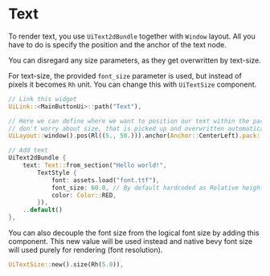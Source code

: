 # Text

To render text, you use `UiText2dBundle` together with `Window` layout.
All you have to do is specify the position and the anchor of the text node.

You can disregard any size parameters, as they get overwritten by text-size.

For text-size, the provided `font_size` parameter is used, but instead of pixels it becomes `Rh` unit. You can change this with `UiTextSize` component.

```rust
// Link this widget
UiLink::<MainButtonUi>::path("Text"),

// Here we can define where we want to position our text within the parent node,
// don't worry about size, that is picked up and overwritten automaticaly by Lunex to match text size.
UiLayout::window().pos(Rl((5., 50.))).anchor(Anchor::CenterLeft).pack::<Base>(),

// Add text
UiText2dBundle {
    text: Text::from_section("Hello world!",
        TextStyle {
            font: assets.load("font.ttf"),
            font_size: 60.0, // By default hardcoded as Relative height (Rh) - so 60% of the node height
            color: Color::RED,
        }),
    ..default()
},
```

You can also decouple the font size from the logical font size by adding this component. This new value will be used instead and native bevy font size will used purely for rendering (font resolution).

```rust
UiTextSize::new().size(Rh(5.0)),
```